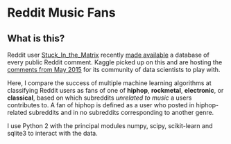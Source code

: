 # Reddit Music Fans

## What is this?

Reddit user [Stuck_In_the_Matrix](https://www.reddit.com/user/Stuck_In_the_Matrix) recently [made available](https://www.reddit.com/r/datasets/comments/3bxlg7/i_have_every_publicly_available_reddit_comment/) a database of every public Reddit comment. Kaggle picked up on this and are hosting the [comments from May 2015](https://www.kaggle.com/c/reddit-comments-may-2015) for its community of data scientists to play with.

Here, I compare the success of multiple machine learning algorithms at classifying Reddit users as fans of one of **hiphop**, **rockmetal**, **electronic**, or **classical**, based on which subreddits _unrelated to music_ a users contributes to. A fan of hiphop is defined as a user who posted in hiphop-related subreddits and in no subreddits corresponding to another genre.

I use Python 2 with the principal modules numpy, scipy, scikit-learn and sqlite3 to interact with the data.
